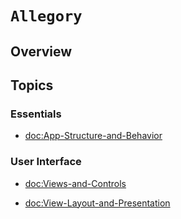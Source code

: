 # ``Allegory``

## Overview



## Topics

### Essentials

- <doc:App-Structure-and-Behavior>

### User Interface

- <doc:Views-and-Controls>

- <doc:View-Layout-and-Presentation>
